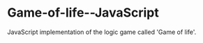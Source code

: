 Game-of-life--JavaScript
========================

JavaScript implementation of the logic game called 'Game of life'.
